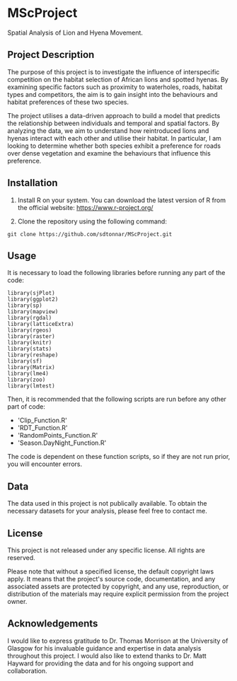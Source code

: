 # MScProject

Spatial Analysis of Lion and Hyena Movement.

## Project Description

The purpose of this project is to investigate the influence of interspecific competition on the habitat selection of African lions and spotted hyenas. By examining specific factors such as proximity to waterholes, roads, habitat types and competitors, the aim is to gain insight into the behaviours and habitat preferences of these two species.

The project utilises a data-driven approach to build a model that predicts the relationship between individuals and temporal and spatial factors. By analyzing the data, we aim to understand how reintroduced lions and hyenas interact with each other and utilise their habitat. In particular, I am looking to determine whether both species exhibit a preference for roads over dense vegetation and examine the behaviours that influence this preference.

## Installation

1. Install R on your system. You can download the latest version of R from the official website: https://www.r-project.org/

2. Clone the repository using the following command:

```{r}
git clone https://github.com/sdtonnar/MScProject.git
```

## Usage

It is necessary to load the following libraries before running any part of the code:

```{r}
library(sjPlot)
library(ggplot2)
library(sp)
library(mapview)
library(rgdal)
library(latticeExtra)
library(rgeos)
library(raster)
library(knitr)
library(stats)
library(reshape)
library(sf)
library(Matrix)
library(lme4)
library(zoo)
library(lmtest)
```

Then, it is recommended that the following scripts are run before any other part of code:

- 'Clip_Function.R'
- 'RDT_Function.R'
- 'RandomPoints_Function.R'
- 'Season.DayNight_Function.R'

The code is dependent on these function scripts, so if they are not run prior, you will encounter errors.

## Data

The data used in this project is not publically available. To obtain the necessary datasets for your analysis, please feel free to contact me.

## License

This project is not released under any specific license. All rights are reserved.

Please note that without a specified license, the default copyright laws apply. It means that the project's source code, documentation, and any associated assets are protected by copyright, and any use, reproduction, or distribution of the materials may require explicit permission from the project owner.

## Acknowledgements

I would like to express gratitude to Dr. Thomas Morrison at the University of Glasgow for his invaluable guidance and expertise in data analysis throughout this project. I would also like to extend thanks to Dr. Matt Hayward for providing the data and for his ongoing support and collaboration.


